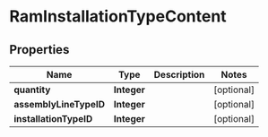
# RamInstallationTypeContent

## Properties
Name | Type | Description | Notes
------------ | ------------- | ------------- | -------------
**quantity** | **Integer** |  |  [optional]
**assemblyLineTypeID** | **Integer** |  |  [optional]
**installationTypeID** | **Integer** |  |  [optional]



